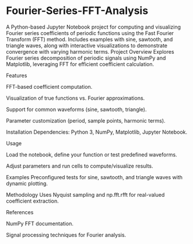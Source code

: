 # Fourier-Series-FFT-Analysis
A Python-based Jupyter Notebook project for computing and visualizing Fourier series coefficients of periodic functions using the Fast Fourier Transform (FFT) method. Includes examples with sine, sawtooth, and triangle waves, along with interactive visualizations to demonstrate convergence with varying harmonic terms.
Project Overview
Explores Fourier series decomposition of periodic signals using NumPy and Matplotlib, leveraging FFT for efficient coefficient calculation.

Features

FFT-based coefficient computation.

Visualization of true functions vs. Fourier approximations.

Support for common waveforms (sine, sawtooth, triangle).

Parameter customization (period, sample points, harmonic terms).

Installation
Dependencies: Python 3, NumPy, Matplotlib, Jupyter Notebook.

Usage

Load the notebook, define your function or test predefined waveforms.

Adjust parameters and run cells to compute/visualize results.

Examples
Preconfigured tests for sine, sawtooth, and triangle waves with dynamic plotting.

Methodology
Uses Nyquist sampling and np.fft.rfft for real-valued coefficient extraction.

References

NumPy FFT documentation.

Signal processing techniques for Fourier analysis.
